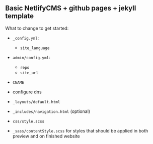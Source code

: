 ## Basic NetlifyCMS + github pages + jekyll template

What to change to get started:

* `_config.yml`:
  - `site_language`
* `admin/config.yml`:
  - `repo`
  - `site_url`
* `CNAME`
* configure dns
 
* `_layouts/default.html`
* `_includes/navigation.html` (optional)
* `css/style.scss`
* `_sass/contentStyle.scss` for styles that should be applied in both preview and on finished website
